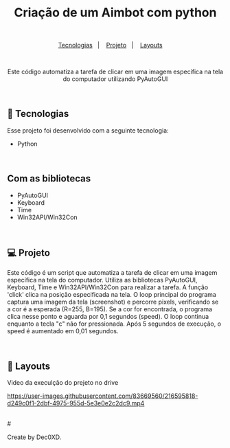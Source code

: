 <h1 align="center"> Criação de um Aimbot com python </h1>

<br>

<p align="center">
  <a href="#-tecnologias">Tecnologias</a>&nbsp;&nbsp;&nbsp;|&nbsp;&nbsp;&nbsp;  
  <a href="#-projeto">Projeto</a>&nbsp;&nbsp;&nbsp;|&nbsp;&nbsp;&nbsp;  
  <a href="#-Layouts">Layouts</a>&nbsp;&nbsp;&nbsp;&nbsp;&nbsp;&nbsp;
</p>

<br>

<p align="center">  
Este código automatiza a tarefa de clicar em uma imagem específica na tela do computador utilizando PyAutoGUI

</p>

<br>

## 🚀 Tecnologias

Esse projeto foi desenvolvido com a seguinte tecnologia:

- Python

<br>

##  Com as bibliotecas

- PyAutoGUI
- Keyboard
- Time
- Win32API/Win32Con

<br>

## 💻 Projeto
Este código é um script que automatiza a tarefa de clicar em uma imagem específica na tela do computador. Utiliza as bibliotecas PyAutoGUI, Keyboard, Time e Win32API/Win32Con para realizar a tarefa. A função 'click' clica na posição especificada na tela. O loop principal do programa captura uma imagem da tela (screenshot) e percorre pixels, verificando se a cor é a esperada (R=255, B=195). Se a cor for encontrada, o programa clica nesse ponto e aguarda por 0,1 segundos (speed). O loop continua enquanto a tecla "c" não for pressionada. Após 5 segundos de execução, o speed é aumentado em 0,01 segundos.<br>

<br>

## 📸 Layouts
Video da execulção do prejeto no drive

https://user-images.githubusercontent.com/83669560/216595818-d249c0f1-2dbf-4975-955d-5e3e0e2c2dc9.mp4

<br>
#

Create by Dec0XD.
